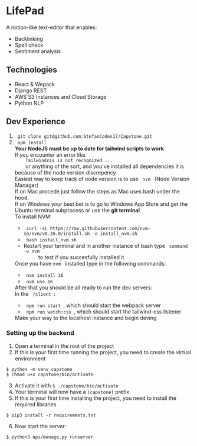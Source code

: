 # LifePad

A notion-like text-editor that enables:
<ul>
  <li>Backlinking</li>
  <li>Spell check</li>
  <li>Sentiment analysis</li>
</ul>


## Technologies
<ul>
  <li> React & Wepack</li>
  <li>Django REST</li>
  <li>AWS S3 Instances and Cloud Storage</li>
  <li>Python NLP</li>
</ul>


## Dev Experience
<ol>
  <li> <code> git clone git@github.com:StefanCodes17/Capstone.git </code> </li>
  <li> <code> npm install </code> </li>
  <div>
    <strong> Your NodeJS must be up to date for tailwind scripts to work </strong> <br/>
  If you encounter an error like 
    <code>
    Tailwindcss is not recognized ... 
    </code>
    or anything of the sort, and you've installed all dependencies it is because of the node version discrepency <br/>
    Easiest way to keep track of node version is to use <code> nvm </code> (Node Version Manager) <br/>
    If on Mac procede just follow the steps as Mac uses bash under the hood. <br/>
    If on Windows your best bet is to go to Windows App Store and get the Ubuntu terminal subprocess or use the <strong> git terminal </strong> </br/>
    To install NVM:
    <ul>
      <li> <code> curl -sL https://raw.githubusercontent.com/nvm-sh/nvm/v0.35.0/install.sh -o install_nvm.sh </code> </li>
      <li> <code> bash install_nvm.sh </code> </li>
      <li> Restart your terminal and in another instance of bash type <code> command -v nvm
     </code> to test if you succesfully installed it</li>
    </ul>
  </div>
  Once you have <code>nvm </code> installed type in the following commands:
    <ul> 
    <li> <code> nvm install 16</code> </li>
    <li> <code> nvm use 16</code> </li>
    </ul>
  After that you should be all ready to run the dev servers: </br>
  In the <code> /client </code>:
  <ul>
    <li> <code> npm run start </code>, which should start the webpack server</li>
    <li> <code> npm run watch:css </code>, which should start the tailwind-css listener</li>
  </ul>
  Make your way to the localhost instance and begin deving
</ol>

### Setting up the backend

1. Open a terminal in the root of the project
2. If this is your first time running the project, you need to create the virtual environment
```
$ python -m venv capstone
$ chmod u+x capstone/bin/activate
```
3. Activate it with `$ ./capstone/bin/activate`
4. Your terminal will now have a `(capstone)` prefix
5. If this is your first time installing the project, you need to install the required libraries
```
$ pip3 install -r requirements.txt
```
6. Now start the server:
```
$ python3 api/manage.py runserver
```

